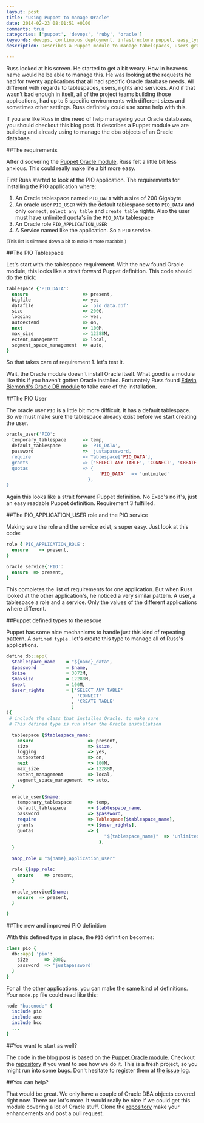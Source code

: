 ```yaml
---
layout: post
title: "Using Puppet to manage Oracle"
date: 2014-02-23 08:01:51 +0100
comments: true
categories: ['puppet', 'devops', 'ruby', 'oracle']
keywords: devops, continuous deployment, infastructure puppet, easy_type, ruby, oracle
description: Describes a Puppet module to manage tabelspaces, users grants 

---
```

Russ looked at his screen. He started to get a bit weary. How in heavens name would he be able to manage this. He was looking at the requests he had for twenty applications that all had specific Oracle database needs. All different with regards to tablespaces, users, rights and services. And if that wasn’t bad enough in itself, all of the project teams building those applications, had up to 5 specific environments with different sizes and sometimes other settings. Russ definitely could use some help with this.

If you are like Russ in dire need of help manageing your Oracle databases, you should checkout this blog post. It describes a Puppet module we are building and already using to manage the dba objects of an Oracle database.

<!-- more -->

##The requirements

After discovering the [Puppet Oracle module](https://forge.puppetlabs.com/hajee/oracle), Russ felt a little bit less anxious. This could really make life a bit more easy.

First Russ started to look at the PIO application. The requirements for installing the PIO application where:

 1. An Oracle tablespace named `PIO_DATA` with a size of 200 Gigabyte
 2. An oracle user `PIO_USER` with the default tablespace set to `PIO_DATA` and only `connect`, `select any table` and `create table` rights. Also the user must have unlimited quota's in the `PIO_DATA` tablespace
 3. An Oracle role `PIO_APPLICATION_USER`
 4. A Service named like the application. So a  `PIO` service.

<sup>(This list is slimmed down a bit to make it more readable.)</sup>

##The PIO Tablespace

Let's start with the tablespace requirement. With the new found Oracle module, this looks like a strait forward Puppet definition. This code should do the trick:

```ruby
tablespace {'PIO_DATA':
  ensure                    => present,
  bigfile                   => yes
  datafile                  => 'pio_data.dbf'
  size                      => 200G,
  logging                   => yes,
  autoextend                => on,
  next                      => 100M,
  max_size                  => 12288M,
  extent_management         => local,
  segment_space_management  => auto,
}
```

So that takes care of requirement 1. let's test it.

Wait, the Oracle module doesn't install Oracle itself. What good is a module like this if you haven't gotten Oracle installed. Fortunately Russ found [Edwin Biemond's Oracle DB module](https://forge.puppetlabs.com/biemond/oradb) to take care of the installation.

##The PIO User

The oracle user `PIO` is a little bit more difficult. It has a default tablespace. So we must make sure the tablespace already exist before we start creating the user.

```ruby
oracle_user{'PIO':
  temporary_tablespace      => temp,
  default_tablespace        => 'PIO_DATA',
  password                  => 'justapassword,
  require                   => Tablespace['PIO_DATA'],
  grants                    => ['SELECT ANY TABLE', 'CONNECT', 'CREATE TABLE'],
  quotas                    => {
                                  'PIO_DATA'  => 'unlimited'
                              },
}
```

Again this looks like a strait forward Puppet definition. No Exec's no if's, just an easy readable Puppet definition. Requirement 3 fulfilled.

##The PIO_APPLICATION_USER role and the PIO service

Making sure the role and the service exist, s super easy. Just look at this code: 

```ruby
role {'PIO_APPLICATION_ROLE':
  ensure    => present,
}

oracle_service{'PIO':
  ensure  => present,
}

```
This completes the list of requirements for one application. But when Russ looked at the other application's, he noticed a very similar pattern. A user, a tablespace a role and a service. Only the values of the different applications where different.

##Puppet defined types to the rescue

Puppet has some nice mechanisms to handle just this kind of repeating pattern. A `defined typ[e` . let's create this type to manage all of Russ's applications.

```ruby
define db::app(
  $tablespace_name    = "${name}_data",
  $password           = $name,
  $size               = 3072M,
  $maxsize            = 12288M,
  $next               = 100M,
  $user_rights        = ['SELECT ANY TABLE'
                        , 'CONNECT'
                        , 'CREATE TABLE'
                        ]
){
 # include the class that installes Oracle. to make sure
 # This defined type is run after the Oracle installation

  tablespace {$tablespace_name:
    ensure                    => present,
    size                      => $size,
    logging                   => yes,
    autoextend                => on,
    next                      => 100M,
    max_size                  => 12288M,
    extent_management         => local,
    segment_space_management  => auto,
  }

  oracle_user{$name:
    temporary_tablespace      => temp,
    default_tablespace        => $tablespace_name,
    password                  => $password,
    require                   => Tablespace[$tablespace_name],
    grants                    => [$user_rights],
    quotas                    => {
                                    "${tablespace_name}"  => 'unlimited'
                                  },
  }

  $app_role = "${name}_application_user"

  role {$app_role:
    ensure    => present,
  }

  oracle_service{$name:
    ensure  => present,
  }

}
```

##The new and improved PIO definition

With this defined type in place, the `PIO` definition becomes:

```ruby
class pio {
  db::app{ 'pio':
    size      => 200G,
    password  => 'justapassword'
  }
}
```

For all the other applications, you can make the same kind of definitions. Your `node.pp` file could read like this:

```ruby
node "basenode" {
  include pio
  include axe
  include bcc
  ...
}
```

##You want to start as well?

The code in the blog post is based on the [Puppet Oracle module](https://forge.puppetlabs.com/hajee/oracle). Checkout the [repository](https://github.com/hajee/oracle) if you want to see how we do it. This is a fresh project, so you might run into some bugs. Don't hesitate to register them at [the issue log](https://github.com/hajee/oracle/issues).

##You can help?

That would be great. We only have a couple of Oracle DBA objects covered right now. There are lot's more. It would really be nice if we could get this module covering a lot of Oracle stuff. Clone the [repository](https://github.com/hajee/oracle) make your enhancements and post a pull request.
